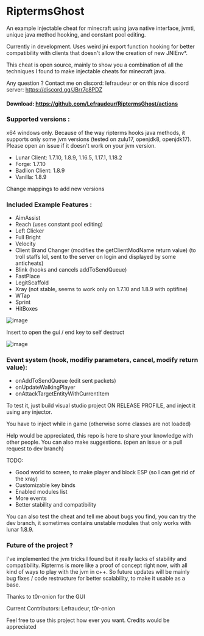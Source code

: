 # RiptermsGhost
An example injectable cheat for minecraft using java native interface, jvmti, unique java method hooking, and constant pool editing.

Currently in development.
Uses weird jni export function hooking for better compatibility with clients that doesn't allow the creation of new JNIEnv*.

This cheat is open source, mainly to show you a combination of all the techniques I found to make injectable cheats for minecraft java.

Any question ? Contact me on discord: lefraudeur
or on this nice discord server: https://discord.gg/JBrr7c8PDZ

#### Download: https://github.com/Lefraudeur/RiptermsGhost/actions

### Supported versions :
x64 windows only. Because of the way ripterms hooks java methods, it supports only some jvm versions (tested on zulu17, openjdk8, openjdk17).
Please open an issue if it doesn't work on your jvm version.
- Lunar Client: 1.7.10, 1.8.9, 1.16.5, 1.17.1, 1.18.2
- Forge: 1.7.10
- Badlion Client: 1.8.9
- Vanilla: 1.8.9

Change mappings to add new versions

### Included Example Features :
- AimAssist
- Reach (uses constant pool editing)
- Left Clicker
- Full Bright
- Velocity
- Client Brand Changer (modifies the getClientModName return value) (to troll staffs lol, sent to the server on login and displayed by some anticheats)
- Blink (hooks and cancels addToSendQueue)
- FastPlace
- LegitScaffold
- Xray (not stable, seems to work only on 1.7.10 and 1.8.9 with optifine)
- WTap
- Sprint
- HitBoxes

![image](https://github.com/Lefraudeur/RiptermsGhost/assets/91006387/39690baa-859a-4ea2-a9b0-dfbc8cbfe472)


Insert to open the gui / end key to self destruct

![image](https://github.com/Lefraudeur/RiptermsGhost/assets/91006387/8857b5f1-743e-4417-ab55-922252aaf0a0)

### Event system (hook, modifiy parameters, cancel, modify return value):
- onAddToSendQueue (edit sent packets)
- onUpdateWalkingPlayer
- onAttackTargetEntityWithCurrentItem

To test it, just build visual studio project ON RELEASE PROFILE, and inject it using any injector.

You have to inject while in game (otherwise some classes are not loaded)


Help would be appreciated, this repo is here to share your knowledge with other people. You can also make suggestions. (open an issue or a pull request to dev branch)

TODO: 
- Good world to screen, to make player and block ESP (so I can get rid of the xray)
- Customizable key binds
- Enabled modules list
- More events
- Better stability and compatibility

You can also test the cheat and tell me about bugs you find, you can try the dev branch, it sometimes contains unstable modules that only works with lunar 1.8.9.

### Future of the project ?
I've implemented the jvm tricks I found but it really lacks of stability and compatibility.
Ripterms is more like a proof of concept right now, with all kind of ways to play with the jvm in c++.
So future updates will be mainly bug fixes / code restructure for better scalability, to make it usable as a base.

Thanks to t0r-onion for the GUI

Current Contributors:
Lefraudeur,
t0r-onion

Feel free to use this project how ever you want. Credits would be appreciated